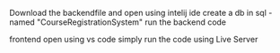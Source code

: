 Download the backendfile and open using intelij ide
create a db in sql -named "CourseRegistrationSystem"
run the backend code

frontend 
open using vs code simply run the code using Live Server
